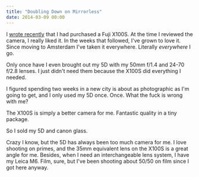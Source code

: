 ```yaml
---
title: "Doubling Down on Mirrorless"
date: 2014-03-09 00:00
---
```


<import><p>I <a href="http://ashfurrow.com/blog/fuji-x100s-review">wrote recently</a> that I had purchased a Fuji X100S. At the time I reviewed the camera, I really liked it. In the weeks that followed, I've grown to love it. Since moving to Amsterdam I've taken it everywhere. Literally <em>everywhere</em> I go. </p>

<p>Only once have I even brought out my 5D with my 50mm f/1.4 and 24-70 f/2.8 lenses. I just didn't need them because the X100S did everything I needed. </p>

<p>I figured spending two weeks in a new city is about as photographic as I'm going to get, and I only used my 5D once. Once. What the fuck is wrong with me? </p>

<p>The X100S is simply a better camera for me. Fantastic quality in a tiny package. </p>

<p>So I sold my 5D and canon glass. </p>

<p>Crazy I know, but the 5D has always been too much camera for me. I love shooting on primes, and the 35mm equivalent lens on the X100S is a great angle for me. Besides, when I need an interchangeable lens system, I have my Leica M6. Film, sure, but I've been shooting about 50/50 on film since I got here anyway. </p></import>

<!-- more -->

